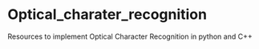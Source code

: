 # Optical_charater_recognition
Resources to implement Optical Character Recognition in python and C++
